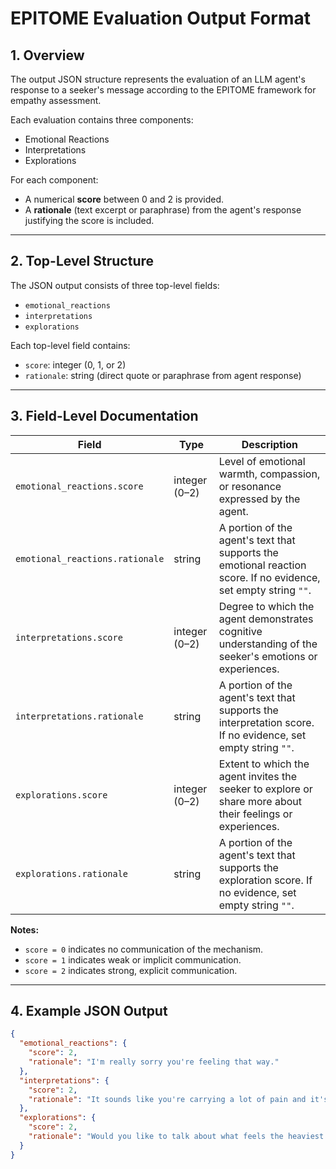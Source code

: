 # EPITOME Evaluation Output Format

## 1. Overview

The output JSON structure represents the evaluation of an LLM agent's response to a seeker's message according to the EPITOME framework for empathy assessment.

Each evaluation contains three components:
- Emotional Reactions
- Interpretations
- Explorations

For each component:
- A numerical **score** between 0 and 2 is provided.
- A **rationale** (text excerpt or paraphrase) from the agent's response justifying the score is included.

---

## 2. Top-Level Structure

The JSON output consists of three top-level fields:

- `emotional_reactions`
- `interpretations`
- `explorations`

Each top-level field contains:
- `score`: integer (0, 1, or 2)
- `rationale`: string (direct quote or paraphrase from agent response)

---

## 3. Field-Level Documentation

| Field | Type | Description |
|------|------|-------------|
| `emotional_reactions.score` | integer (0–2) | Level of emotional warmth, compassion, or resonance expressed by the agent. |
| `emotional_reactions.rationale` | string | A portion of the agent's text that supports the emotional reaction score. If no evidence, set empty string `""`. |
| `interpretations.score` | integer (0–2) | Degree to which the agent demonstrates cognitive understanding of the seeker's emotions or experiences. |
| `interpretations.rationale` | string | A portion of the agent's text that supports the interpretation score. If no evidence, set empty string `""`. |
| `explorations.score` | integer (0–2) | Extent to which the agent invites the seeker to explore or share more about their feelings or experiences. |
| `explorations.rationale` | string | A portion of the agent's text that supports the exploration score. If no evidence, set empty string `""`. |

**Notes:**
- `score = 0` indicates no communication of the mechanism.
- `score = 1` indicates weak or implicit communication.
- `score = 2` indicates strong, explicit communication.

---

## 4. Example JSON Output

```json
{
  "emotional_reactions": {
    "score": 2,
    "rationale": "I'm really sorry you're feeling that way."
  },
  "interpretations": {
    "score": 2,
    "rationale": "It sounds like you're carrying a lot of pain and it's weighing you down."
  },
  "explorations": {
    "score": 2,
    "rationale": "Would you like to talk about what feels the heaviest for you right now?"
  }
}
